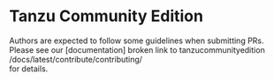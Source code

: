 # Tanzu Community Edition

Authors are expected to follow some guidelines when submitting PRs. Please see our [documentation] broken link to tanzucommunityedition /docs/latest/contribute/contributing/  
for details.
